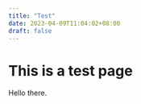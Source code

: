 ```yaml
---
title: "Test"
date: 2023-04-09T11:04:02+08:00
draft: false
---
```


# This is a test page
Hello there.

